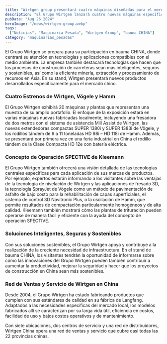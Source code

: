 ```yaml
---
title: "Wirtgen group presentará cuatro máquinas diseñadas para el mercado chino en bauma CHINA"
description: "El Grupo Wirtgen lanzará cuatro nuevas máquinas específicamente adaptadas para el mercado chino en bauma CHINA, enfocándose en tecnologías sostenibles y eficientes para la construcción de carreteras y la extracción de recursos."
pubDate: "Aug 26 2024"
heroImage: "/news/wirtgen-group.webp"
tags:
  ["Noticias", "Maquinaria Pesada", "Wirtgen Group", "bauma CHINA"]
category: "maquinarias_pesadas"
---
```


El Grupo Wirtgen se prepara para su participación en bauma CHINA, donde centrará su atención en tecnologías y aplicaciones compatibles con el medio ambiente. La empresa también destacará tecnologías que hacen que los procesos de construcción de carreteras sean más inteligentes, seguros y sostenibles, así como la eficiente minería, extracción y procesamiento de recursos en Asia. En su stand, Wirtgen presentará nuevos productos desarrollados específicamente para el mercado chino.

### Cuatro Estrenos de Wirtgen, Vögele y Hamm

El Grupo Wirtgen exhibirá 20 máquinas y plantas que representan una muestra de su amplio portafolio. El enfoque de la exposición estará en varias máquinas nuevas fabricadas localmente, incluyendo una fresadora de dos metros con el sistema de asistencia Mill Assist de Wirtgen, las nuevas extendedoras compactas SUPER 1380i y SUPER 1383i de Vögele, y los rodillos tándem de 9 a 11 toneladas HD 98i – HD 118i de Hamm. Además, se presentará por primera vez en una feria industrial en China el rodillo tándem de la Clase Compacta HD 12e con batería eléctrica.

### Concepto de Operación SPECTIVE de Kleemann

El Grupo Wirtgen también ofrecerá una visión detallada de las tecnologías centrales específicas para cada aplicación de sus marcas de productos. Por ejemplo, expertos estarán informando a los visitantes sobre las ventajas de la tecnología de nivelación de Wirtgen y las aplicaciones de fresado 3D, la tecnología SprayJet de Vögele como un método de pavimentación de asfalto de bajo costo para la rehabilitación de capas superficiales, el sistema de control 3D Navitronic Plus, o la oscilación de Hamm, que permite resultados de compactación particularmente homogéneos y de alta calidad. Kleemann también mostrará cómo las plantas de trituración pueden operarse de manera fácil y eficiente con la ayuda del concepto de operación SPECTIVE.

### Soluciones Inteligentes, Seguras y Sostenibles

Con sus soluciones sostenibles, el Grupo Wirtgen apoya y contribuye a la realización de la creciente necesidad de infraestructura. En el stand de bauma CHINA, los visitantes tendrán la oportunidad de informarse sobre cómo las innovaciones del Grupo Wirtgen pueden también contribuir a aumentar la productividad, mejorar la seguridad y hacer que los proyectos de construcción en China sean más sostenibles.

### Red de Ventas y Servicio de Wirtgen en China

Desde 2004, el Grupo Wirtgen ha estado fabricando productos que cumplen con sus estándares de calidad en su fábrica de Langfang. Adaptados a las necesidades específicas del mercado local, los modelos fabricados allí se caracterizan por su larga vida útil, eficiencia en costos, facilidad de uso y bajos costos operativos y de mantenimiento.

Con siete ubicaciones, dos centros de servicio y una red de distribuidores, Wirtgen China opera una red de ventas y servicio que cubre casi todas las 22 provincias chinas.
